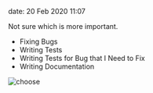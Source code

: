 date: 20 Feb 2020 11:07

Not sure which is more important. 

- Fixing Bugs
- Writing Tests
- Writing Tests for Bug that I Need to Fix
- Writing Documentation

![choose](https://media0.giphy.com/media/Ym5U51jIXwYsGp2M5e/giphy.gif)
